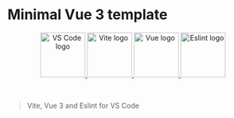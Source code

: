 # Minimal Vue 3 template

<p align="center">
  <a href="https://code.visualstudio.com/" target="_blank" rel="noopener noreferrer">
    <img width="90" src="https://upload.wikimedia.org/wikipedia/commons/thumb/9/9a/Visual_Studio_Code_1.35_icon.svg/512px-Visual_Studio_Code_1.35_icon.svg.png" alt="VS Code logo">
  </a>
  <a href="https://vitejs.dev" target="_blank" rel="noopener noreferrer">
    <img width="90" src="https://vitejs.dev/logo.svg" alt="Vite logo">
  </a>
  <a href="https://v3.vuejs.org/" target="_blank" rel="noopener noreferrer">
    <img width="90" src="https://vuejs.org/images/logo.png" alt="Vue logo">
  </a>
  <a href="https://eslint.org/" target="_blank" rel="noopener noreferrer">
    <img width="90" src="https://cdn.worldvectorlogo.com/logos/eslint-1.svg" alt="Eslint logo">
  </a>
</p>
<br/>

> Vite, Vue 3 and Eslint for VS Code
